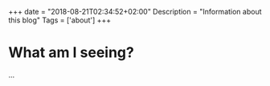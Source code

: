 +++
date = "2018-08-21T02:34:52+02:00" 
Description = "Information about this blog"
Tags = ['about']
+++
# What am I seeing?
...
